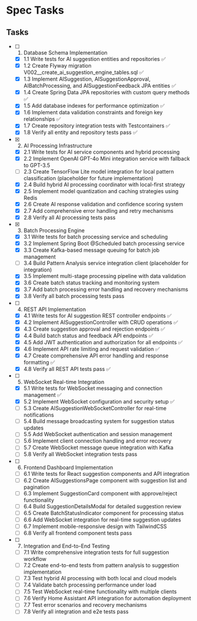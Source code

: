 # Spec Tasks

## Tasks

- [ ] 1. Database Schema Implementation
  - [x] 1.1 Write tests for AI suggestion entities and repositories ✅
  - [x] 1.2 Create Flyway migration V002__create_ai_suggestion_engine_tables.sql ✅
  - [x] 1.3 Implement AISuggestion, AISuggestionApproval, AIBatchProcessing, and AISuggestionFeedback JPA entities ✅
  - [x] 1.4 Create Spring Data JPA repositories with custom query methods ✅
  - [x] 1.5 Add database indexes for performance optimization ✅
  - [x] 1.6 Implement data validation constraints and foreign key relationships ✅
  - [x] 1.7 Create repository integration tests with Testcontainers ✅
  - [x] 1.8 Verify all entity and repository tests pass ✅

- [x] 2. AI Processing Infrastructure
  - [x] 2.1 Write tests for AI service components and hybrid processing
  - [x] 2.2 Implement OpenAI GPT-4o Mini integration service with fallback to GPT-3.5
  - [ ] 2.3 Create TensorFlow Lite model integration for local pattern classification (placeholder for future implementation)
  - [x] 2.4 Build hybrid AI processing coordinator with local-first strategy
  - [x] 2.5 Implement model quantization and caching strategies using Redis
  - [x] 2.6 Create AI response validation and confidence scoring system
  - [x] 2.7 Add comprehensive error handling and retry mechanisms
  - [x] 2.8 Verify all AI processing tests pass

- [x] 3. Batch Processing Engine
  - [x] 3.1 Write tests for batch processing service and scheduling
  - [x] 3.2 Implement Spring Boot @Scheduled batch processing service
  - [x] 3.3 Create Kafka-based message queuing for batch job management
  - [ ] 3.4 Build Pattern Analysis service integration client (placeholder for integration)
  - [x] 3.5 Implement multi-stage processing pipeline with data validation
  - [x] 3.6 Create batch status tracking and monitoring system
  - [x] 3.7 Add batch processing error handling and recovery mechanisms
  - [x] 3.8 Verify all batch processing tests pass

- [ ] 4. REST API Implementation
  - [x] 4.1 Write tests for AI suggestion REST controller endpoints ✅
  - [x] 4.2 Implement AISuggestionController with CRUD operations ✅
  - [x] 4.3 Create suggestion approval and rejection endpoints ✅
  - [x] 4.4 Build batch status and feedback API endpoints ✅
  - [x] 4.5 Add JWT authentication and authorization for all endpoints ✅
  - [x] 4.6 Implement API rate limiting and request validation ✅
  - [x] 4.7 Create comprehensive API error handling and response formatting ✅
  - [x] 4.8 Verify all REST API tests pass ✅

- [ ] 5. WebSocket Real-time Integration
  - [x] 5.1 Write tests for WebSocket messaging and connection management ✅
  - [x] 5.2 Implement WebSocket configuration and security setup ✅
  - [ ] 5.3 Create AISuggestionWebSocketController for real-time notifications
  - [ ] 5.4 Build message broadcasting system for suggestion status updates
  - [ ] 5.5 Add WebSocket authentication and session management
  - [ ] 5.6 Implement client connection handling and error recovery
  - [ ] 5.7 Create WebSocket message queue integration with Kafka
  - [ ] 5.8 Verify all WebSocket integration tests pass

- [ ] 6. Frontend Dashboard Implementation
  - [ ] 6.1 Write tests for React suggestion components and API integration
  - [ ] 6.2 Create AISuggestionsPage component with suggestion list and pagination
  - [ ] 6.3 Implement SuggestionCard component with approve/reject functionality
  - [ ] 6.4 Build SuggestionDetailsModal for detailed suggestion review
  - [ ] 6.5 Create BatchStatusIndicator component for processing status
  - [ ] 6.6 Add WebSocket integration for real-time suggestion updates
  - [ ] 6.7 Implement mobile-responsive design with TailwindCSS
  - [ ] 6.8 Verify all frontend component tests pass

- [ ] 7. Integration and End-to-End Testing
  - [ ] 7.1 Write comprehensive integration tests for full suggestion workflow
  - [ ] 7.2 Create end-to-end tests from pattern analysis to suggestion implementation
  - [ ] 7.3 Test hybrid AI processing with both local and cloud models
  - [ ] 7.4 Validate batch processing performance under load
  - [ ] 7.5 Test WebSocket real-time functionality with multiple clients
  - [ ] 7.6 Verify Home Assistant API integration for automation deployment
  - [ ] 7.7 Test error scenarios and recovery mechanisms
  - [ ] 7.8 Verify all integration and e2e tests pass